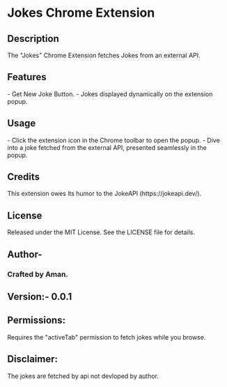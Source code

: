 <h1>Jokes Chrome Extension</h1>

<h2>Description</h2>
The "Jokes" Chrome Extension fetches Jokes from an external API.

<h2>Features</h2>
- Get New Joke Button.
- Jokes displayed dynamically on the extension popup.

<h2>Usage</h2>
- Click the extension icon in the Chrome toolbar to open the popup.
- Dive into a joke fetched from the external API, presented seamlessly in the popup.

<h2>Credits</h2>
This extension owes its humor to the JokeAPI (https://jokeapi.dev/).

<h2>License</h2>
Released under the MIT License. See the LICENSE file for details.

<h2>Author-</h2>
<h3>Crafted by Aman.</h3>

<h2>Version:- 0.0.1</h2>

<h2>Permissions:</h2>
Requires the "activeTab" permission to fetch jokes while you browse.

<h2>Disclaimer:</h2>
The jokes are fetched by api not devloped by author.
